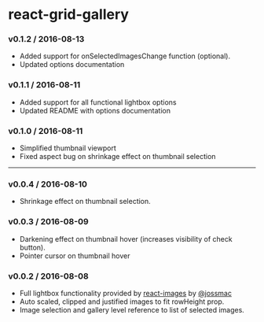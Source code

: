 # react-grid-gallery

### v0.1.2 / 2016-08-13

* Added support for onSelectedImagesChange function (optional).
* Updated options documentation


### v0.1.1 / 2016-08-11

* Added support for all functional lightbox options
* Updated README with options documentation

### v0.1.0 / 2016-08-11

* Simplified thumbnail viewport
* Fixed aspect bug on shrinkage effect on thumbnail selection 

* * *

### v0.0.4 / 2016-08-10

* Shrinkage effect on thumbnail selection.

### v0.0.3 / 2016-08-09

* Darkening effect on thumbnail hover (increases visibility of check button).
* Pointer cursor on thumbnail hover


### v0.0.2 / 2016-08-08

* Full lightbox functionality provided by [react-images](https://github.com/jossmac/react-images/) by [@jossmac](https://github.com/jossmac)
* Auto scaled, clipped and justified images to fit rowHeight prop.
* Image selection and gallery level reference to list of selected images.
